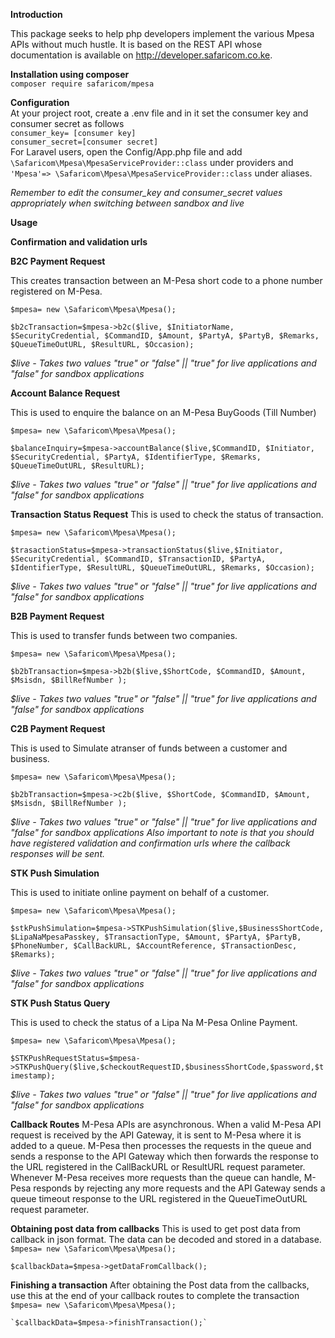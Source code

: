 **Introduction**

This package seeks to help php developers implement the various Mpesa APIs without much hustle. It is based on the REST API whose documentation is available on http://developer.safaricom.co.ke.
 
 **Installation using composer**<br>
 `composer require safaricom/mpesa`<br>
 
 
 **Configuration**<br>
 At your project root, create a .env file and in it set the consumer key and consumer secret as follows   
 `consumer_key= [consumer key]` <br>
 `consumer_secret=[consumer secret]`<br>
 For Laravel users, open the Config/App.php file and add `\Safaricom\Mpesa\MpesaServiceProvider::class` under providers and ` 'Mpesa'=> \Safaricom\Mpesa\MpesaServiceProvider::class` under aliases.
  
  _Remember to edit the consumer_key and consumer_secret values appropriately when switching between sandbox and live_

  
 **Usage**
 
 **Confirmation and validation urls**

**B2C Payment Request**
 
 This creates transaction between an M-Pesa short code to a phone number registered on M-Pesa.
 
`$mpesa= new \Safaricom\Mpesa\Mpesa();`

`$b2cTransaction=$mpesa->b2c($live, $InitiatorName, $SecurityCredential, $CommandID, $Amount, $PartyA, $PartyB, $Remarks, $QueueTimeOutURL, $ResultURL, $Occasion);`

_$live - Takes two values "true" or "false" || "true" for live applications and "false"  for sandbox applications_


**Account Balance Request**
 
This is used to enquire the balance on an M-Pesa BuyGoods (Till Number)

`$mpesa= new \Safaricom\Mpesa\Mpesa();`

`$balanceInquiry=$mpesa->accountBalance($live,$CommandID, $Initiator, $SecurityCredential, $PartyA, $IdentifierType, $Remarks, $QueueTimeOutURL, $ResultURL);`

_$live - Takes two values "true" or "false" || "true" for live applications and "false"  for sandbox applications_


**Transaction Status Request**
This is used to check the status of transaction. 

`$mpesa= new \Safaricom\Mpesa\Mpesa();`

`$trasactionStatus=$mpesa->transactionStatus($live,$Initiator, $SecurityCredential, $CommandID, $TransactionID, $PartyA, $IdentifierType, $ResultURL, $QueueTimeOutURL, $Remarks, $Occasion);`

_$live - Takes two values "true" or "false" || "true" for live applications and "false"  for sandbox applications_


**B2B Payment Request**

This is used to transfer funds between two companies.

`$mpesa= new \Safaricom\Mpesa\Mpesa();`

`$b2bTransaction=$mpesa->b2b($live,$ShortCode, $CommandID, $Amount, $Msisdn, $BillRefNumber );`

_$live - Takes two values "true" or "false" || "true" for live applications and "false"  for sandbox applications_


**C2B Payment Request**

This is used to Simulate atranser of funds between a customer and business.

`$mpesa= new \Safaricom\Mpesa\Mpesa();`

`$b2bTransaction=$mpesa->c2b($live, $ShortCode, $CommandID, $Amount, $Msisdn, $BillRefNumber );`

_$live - Takes two values "true" or "false" || "true" for live applications and "false"  for sandbox applications_
_Also important to note is that you should have registered validation and confirmation urls where the callback responses will be sent._



**STK Push Simulation**

This is used to initiate online payment on behalf of a customer.

`$mpesa= new \Safaricom\Mpesa\Mpesa();`

`$stkPushSimulation=$mpesa->STKPushSimulation($live,$BusinessShortCode, $LipaNaMpesaPasskey, $TransactionType, $Amount, $PartyA, $PartyB, $PhoneNumber, $CallBackURL, $AccountReference, $TransactionDesc, $Remarks);`

_$live - Takes two values "true" or "false" || "true" for live applications and "false"  for sandbox applications_


**STK Push Status Query**

 This is used to check the status of a Lipa Na M-Pesa Online Payment.
 
`$mpesa= new \Safaricom\Mpesa\Mpesa();`

`$STKPushRequestStatus=$mpesa->STKPushQuery($live,$checkoutRequestID,$businessShortCode,$password,$timestamp);`

_$live - Takes two values "true" or "false" || "true" for live applications and "false"  for sandbox applications_



**Callback Routes**
M-Pesa APIs are asynchronous. When a valid M-Pesa API request is received by the API Gateway, it is sent to M-Pesa where it is added to a queue. M-Pesa then processes the requests in the queue and sends a response to the API Gateway which then forwards the response to the URL registered in the CallBackURL or ResultURL request parameter. Whenever M-Pesa receives more requests than the queue can handle, M-Pesa responds by rejecting any more requests and the API Gateway sends a queue timeout response to the URL registered in the QueueTimeOutURL request parameter.

**Obtaining post data from callbacks**
 This is used to get post data from callback in json format. The data can be decoded and stored in a database.
 `$mpesa= new \Safaricom\Mpesa\Mpesa();`
 
  `$callbackData=$mpesa->getDataFromCallback();`
  
  **Finishing a transaction**
  After obtaining the Post data from the callbacks, use this at the end of your callback routes to complete the transaction
   `$mpesa= new \Safaricom\Mpesa\Mpesa();`
   
    `$callbackData=$mpesa->finishTransaction();`


